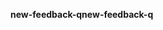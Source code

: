 <span data-ttu-id="77141-101">**new-feedback-q**</span><span class="sxs-lookup"><span data-stu-id="77141-101">**new-feedback-q**</span></span>